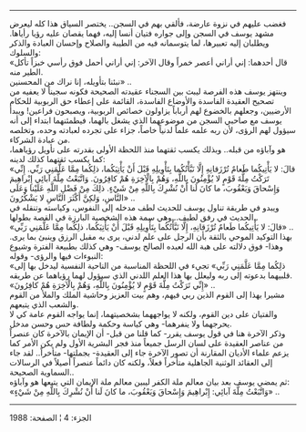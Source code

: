 ------------------------------------------------------------------------

فغضب عليهم في نزوة عارضة، فألقي بهم في السجن.. يختصر السياق هذا كله
ليعرض مشهد يوسف في السجن وإلى جواره فتيان أنسا إليه، فهما يقصان عليه
رؤيا رأياها. ويطلبان إليه تعبيرها، لما يتوسمانه فيه من الطيبة والصلاح
وإحسان العبادة والذكر والسلوك:  
«قال أحدهما: إني أراني أعصر خمراً وقال الآخر: إني أراني أحمل فوق رأسي
خبزاً تأكل الطير منه.  
نبئنا بتأويله، إنا نراك من المحسنين» ..  
وينتهز يوسف هذه الفرصة ليبث بين السجناء عقيدته الصحيحة فكونه سجيناً لا
يعفيه من تصحيح العقيدة الفاسدة والأوضاع الفاسدة، القائمة على إعطاء حق
الربوبية للحكام الأرضيين، وجعلهم بالخضوع لهم أرباباً يزاولون خصائص
الربوبية، ويصبحون فراعين! ويبدأ يوسف مع صاحبي السجن من موضوعهما الذي
يشغل بالهما، فيطمئنهما ابتداء إلى أنه سيؤول لهم الرؤى، لأن ربه علمه علماً
لدنياً خاصاً، جزاء على تجرده لعبادته وحده، وتخلصه من عبادة الشركاء.  
هو وآباؤه من قبله.. وبذلك يكسب ثقتهما منذ اللحظة الأولى بقدرته على تأويل
رؤياهما، كما يكسب ثقتهما كذلك لدينه:  
«قالَ: لا يَأْتِيكُما طَعامٌ تُرْزَقانِهِ إِلَّا نَبَّأْتُكُما بِتَأْوِيلِهِ قَبْلَ أَنْ يَأْتِيَكُما، ذلِكُما
مِمَّا عَلَّمَنِي رَبِّي. إِنِّي تَرَكْتُ مِلَّةَ قَوْمٍ لا يُؤْمِنُونَ بِاللَّهِ، وَهُمْ بِالْآخِرَةِ هُمْ كافِرُونَ.
وَاتَّبَعْتُ مِلَّةَ آبائِي إِبْراهِيمَ وَإِسْحاقَ وَيَعْقُوبَ، ما كانَ لَنا أَنْ نُشْرِكَ بِاللَّهِ مِنْ شَيْءٍ.
ذلِكَ مِنْ فَضْلِ اللَّهِ عَلَيْنا وَعَلَى النَّاسِ، وَلكِنَّ أَكْثَرَ النَّاسِ لا يَشْكُرُونَ» ..  
ويبدو في طريقة تناول يوسف للحديث لطف مدخله إلى النفوس، وكياسته وتنقله في
الحديث في رفق لطيف.. وهي سمة هذه الشخصية البارزة في القصة بطولها..  
«قالَ: لا يَأْتِيكُما طَعامٌ تُرْزَقانِهِ، إِلَّا نَبَّأْتُكُما بِتَأْوِيلِهِ قَبْلَ أَنْ يَأْتِيَكُما، ذلِكُما
مِمَّا عَلَّمَنِي رَبِّي» ..  
بهذا التوكيد الموحي بالثقة بأن الرجل على علم لدني، يرى به مقبل الرزق
وينبئ بما يرى. وهذا- فوق دلالته على هبة الله لعبده الصالح يوسف- وهي كذلك
بطبيعة الفترة وشيوع النبوءات فيها والرؤى- وقوله:  
«ذلِكُما مِمَّا عَلَّمَنِي رَبِّي» تجيء في اللحظة المناسبة من الناحية النفسية ليدخل
بها إلى قلبيهما بدعوته إلى ربه وليعلل بها هذا العلم اللدني الذي سيؤول
لهما رؤياهما عن طريقه.  
«إِنِّي تَرَكْتُ مِلَّةَ قَوْمٍ لا يُؤْمِنُونَ بِاللَّهِ، وَهُمْ بِالْآخِرَةِ هُمْ كافِرُونَ» ..  
مشيرا بهذا إلى القوم الذين ربي فيهم، وهم بيت العزيز وحاشية الملك والملأ
من القوم والشعب الذي يتبعهم.  
والفتيان على دين القوم، ولكنه لا يواجههما بشخصيتهما، إنما يواجه القوم
عامة كي لا يحرجهما ولا ينفرهما- وهي كياسة وحكمة ولطافة حس وحسن مدخل.  
وذكر الآخرة هنا في قول يوسف يقرر- كما قلنا من قبل- أن الإيمان بالآخرة
كان عنصراً من عناصر العقيدة على لسان الرسل جميعاً منذ فجر البشرية الأول
ولم يكن الأمر كما يزعم علماء الأديان المقارنة أن تصور الآخرة جاء إلى
العقيدة- بجملتها- متأخراً.. لقد جاء إلى العقائد الوثنية الجاهلية متأخراً
فعلاً، ولكنه كان دائماً عنصراً أصيلاً في الرسالات السماوية الصحيحة..  
ثم يمضي يوسف بعد بيان معالم ملة الكفر ليبين معالم ملة الإيمان التي
يتبعها هو وآباؤه:  
«وَاتَّبَعْتُ مِلَّةَ آبائِي: إِبْراهِيمَ وَإِسْحاقَ وَيَعْقُوبَ، ما كانَ لَنا أَنْ نُشْرِكَ بِاللَّهِ مِنْ
شَيْءٍ» ..

------------------------------------------------------------------------

الجزء: 4 ¦ الصفحة: 1988
